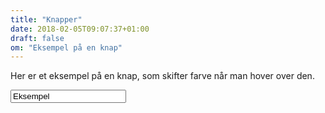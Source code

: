 ```yaml
---
title: "Knapper"
date: 2018-02-05T09:07:37+01:00
draft: false
om: "Eksempel på en knap"
---
```

Her er et eksempel på en knap, som skifter farve når man hover over den.


<input type="eksempel_knap" name="eksempel_knap" value="Eksempel">
